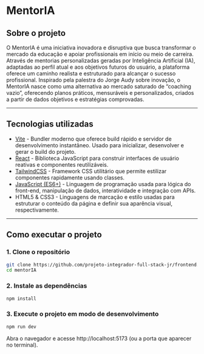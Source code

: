 # MentorIA

## Sobre o projeto

O MentorIA é uma iniciativa inovadora e disruptiva que busca transformar o
mercado da educação e apoiar profissionais em início ou meio de carreira. Através
de mentorias personalizadas geradas por Inteligência Artificial (IA), adaptadas ao
perfil atual e aos objetivos futuros do usuário, a plataforma oferece um caminho
realista e estruturado para alcançar o sucesso profissional.
Inspirado pela palestra do Jorge Audy sobre inovação, o MentorIA nasce como uma
alternativa ao mercado saturado de “coaching vazio”, oferecendo planos práticos,
mensuráveis e personalizados, criados a partir de dados objetivos e estratégias
comprovadas.

---

## Tecnologias utilizadas

- [Vite](https://vitejs.dev/) - Bundler moderno que oferece build rápido e servidor de desenvolvimento instantâneo. Usado para inicializar, desenvolver e gerar o build do projeto.
- [React](https://reactjs.org/) - Biblioteca JavaScript para construir interfaces de usuário reativas e componentes reutilizáveis.
- [TailwindCSS](https://tailwindcss.com/) - Framework CSS utilitário que permite estilizar componentes rapidamente usando classes.
- [JavaScript (ES6+)](https://developer.mozilla.org/en-US/docs/Web/JavaScript) - Linguagem de programação usada para lógica do front-end, manipulação de dados, interatividade e integração com APIs.
- HTML5 & CSS3 - Linguagens de marcação e estilo usadas para estruturar o conteúdo da página e definir sua aparência visual, respectivamente.

---

## Como executar o projeto

### 1. Clone o repositório

```bash
git clone https://github.com/projeto-integrador-full-stack-jr/frontend.git
cd mentorIA
```

### 2. Instale as dependências

```bash
npm install
```

### 3. Execute o projeto em modo de desenvolvimento

```bash
npm run dev
```

Abra o navegador e acesse http://localhost:5173 (ou a porta que aparecer no terminal).
